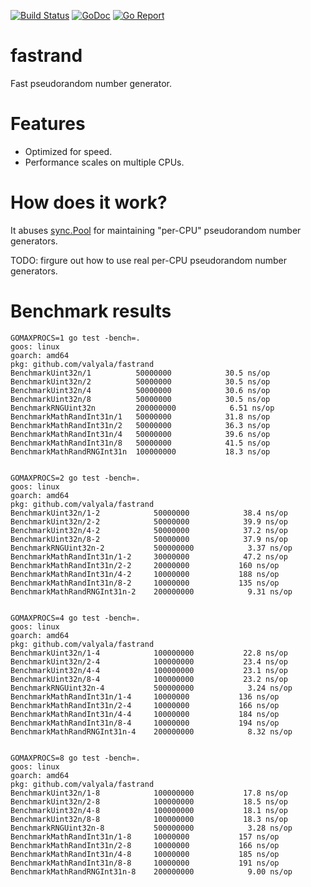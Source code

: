 [![Build Status](https://travis-ci.org/valyala/fastrand.svg)](https://travis-ci.org/valyala/fastrand)
[![GoDoc](https://godoc.org/github.com/valyala/fastrand?status.svg)](http://godoc.org/github.com/valyala/fastrand)
[![Go Report](https://goreportcard.com/badge/github.com/valyala/fastrand)](https://goreportcard.com/report/github.com/valyala/fastrand)


# fastrand

Fast pseudorandom number generator.


# Features

- Optimized for speed.
- Performance scales on multiple CPUs.

# How does it work?

It abuses [sync.Pool](https://golang.org/pkg/sync/#Pool) for maintaining
"per-CPU" pseudorandom number generators.

TODO: firgure out how to use real per-CPU pseudorandom number generators.


# Benchmark results


```
GOMAXPROCS=1 go test -bench=.
goos: linux
goarch: amd64
pkg: github.com/valyala/fastrand
BenchmarkUint32n/1         	50000000	        30.5 ns/op
BenchmarkUint32n/2         	50000000	        30.5 ns/op
BenchmarkUint32n/4         	50000000	        30.6 ns/op
BenchmarkUint32n/8         	50000000	        30.5 ns/op
BenchmarkRNGUint32n        	200000000	         6.51 ns/op
BenchmarkMathRandInt31n/1  	50000000	        31.8 ns/op
BenchmarkMathRandInt31n/2  	50000000	        36.3 ns/op
BenchmarkMathRandInt31n/4  	50000000	        39.6 ns/op
BenchmarkMathRandInt31n/8  	50000000	        41.5 ns/op
BenchmarkMathRandRNGInt31n 	100000000	        18.3 ns/op


GOMAXPROCS=2 go test -bench=.
goos: linux
goarch: amd64
pkg: github.com/valyala/fastrand
BenchmarkUint32n/1-2           	50000000	        38.4 ns/op
BenchmarkUint32n/2-2           	50000000	        39.9 ns/op
BenchmarkUint32n/4-2           	50000000	        37.2 ns/op
BenchmarkUint32n/8-2           	50000000	        37.9 ns/op
BenchmarkRNGUint32n-2          	500000000	         3.37 ns/op
BenchmarkMathRandInt31n/1-2    	30000000	        47.2 ns/op
BenchmarkMathRandInt31n/2-2    	20000000	       160 ns/op
BenchmarkMathRandInt31n/4-2    	10000000	       188 ns/op
BenchmarkMathRandInt31n/8-2    	10000000	       135 ns/op
BenchmarkMathRandRNGInt31n-2   	200000000	         9.31 ns/op


GOMAXPROCS=4 go test -bench=.
goos: linux
goarch: amd64
pkg: github.com/valyala/fastrand
BenchmarkUint32n/1-4           	100000000	        22.8 ns/op
BenchmarkUint32n/2-4           	100000000	        23.4 ns/op
BenchmarkUint32n/4-4           	100000000	        23.1 ns/op
BenchmarkUint32n/8-4           	100000000	        23.2 ns/op
BenchmarkRNGUint32n-4          	500000000	         3.24 ns/op
BenchmarkMathRandInt31n/1-4    	10000000	       136 ns/op
BenchmarkMathRandInt31n/2-4    	10000000	       166 ns/op
BenchmarkMathRandInt31n/4-4    	10000000	       184 ns/op
BenchmarkMathRandInt31n/8-4    	10000000	       194 ns/op
BenchmarkMathRandRNGInt31n-4   	200000000	         8.32 ns/op


GOMAXPROCS=8 go test -bench=.
goos: linux
goarch: amd64
pkg: github.com/valyala/fastrand
BenchmarkUint32n/1-8           	100000000	        17.8 ns/op
BenchmarkUint32n/2-8           	100000000	        18.5 ns/op
BenchmarkUint32n/4-8           	100000000	        18.1 ns/op
BenchmarkUint32n/8-8           	100000000	        18.3 ns/op
BenchmarkRNGUint32n-8          	500000000	         3.28 ns/op
BenchmarkMathRandInt31n/1-8    	10000000	       157 ns/op
BenchmarkMathRandInt31n/2-8    	10000000	       166 ns/op
BenchmarkMathRandInt31n/4-8    	10000000	       185 ns/op
BenchmarkMathRandInt31n/8-8    	10000000	       191 ns/op
BenchmarkMathRandRNGInt31n-8   	200000000	         9.00 ns/op
```
